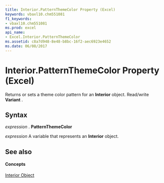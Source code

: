 ```yaml
---
title: Interior.PatternThemeColor Property (Excel)
keywords: vbaxl10.chm551081
f1_keywords:
- vbaxl10.chm551081
ms.prod: excel
api_name:
- Excel.Interior.PatternThemeColor
ms.assetid: c8a7d948-8e48-b8bc-16f2-aec6923e4652
ms.date: 06/08/2017
---
```



# Interior.PatternThemeColor Property (Excel)

Returns or sets a theme color pattern for an  **Interior** object. Read/write **Variant** .


## Syntax

 _expression_ . **PatternThemeColor**

 _expression_ A variable that represents an **Interior** object.


## See also


#### Concepts


[Interior Object](interior-object-excel.md)

